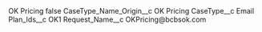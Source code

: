 <?xml version="1.0" encoding="UTF-8"?>
<CustomMetadata xmlns="http://soap.sforce.com/2006/04/metadata" xmlns:xsi="http://www.w3.org/2001/XMLSchema-instance" xmlns:xsd="http://www.w3.org/2001/XMLSchema">
    <label>OK Pricing</label>
    <protected>false</protected>
    <values>
        <field>CaseType_Name_Origin__c</field>
        <value xsi:type="xsd:string">OK Pricing</value>
    </values>
    <values>
        <field>CaseType__c</field>
        <value xsi:type="xsd:string">Email</value>
    </values>
    <values>
        <field>Plan_Ids__c</field>
        <value xsi:type="xsd:string">OK1</value>
    </values>
    <values>
        <field>Request_Name__c</field>
        <value xsi:type="xsd:string">OKPricing@bcbsok.com</value>
    </values>
</CustomMetadata>
